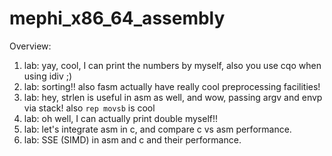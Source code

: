# mephi_x86_64_assembly
 
Overview:

1. lab: yay, cool, I can print the numbers by myself, also you use cqo when using idiv ;)
2. lab: sorting!! also fasm actually have really cool preprocessing facilities! 
3. lab: hey, strlen is useful in asm as well, and wow, passing argv and envp via stack! also `rep movsb` is cool
4. lab: oh well, I can actually print double myself!!
5. lab: let's integrate asm in c, and compare c vs asm performance.
6. lab: SSE (SIMD) in asm and c and their performance.

